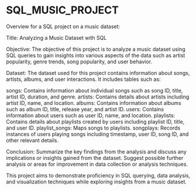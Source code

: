 # SQL_MUSIC_PROJECT


Overview for a SQL project on a music dataset:

Title: Analyzing a Music Dataset with SQL

Objective:
The objective of this project is to analyze a music dataset using SQL queries to gain insights into various aspects of the data such as artist popularity, genre trends, song popularity, and user behavior.

Dataset:
The dataset used for this project contains information about songs, artists, albums, and user interactions. It includes tables such as:

songs: Contains information about individual songs such as song ID, title, artist ID, duration, and genre.
artists: Contains details about artists including artist ID, name, and location.
albums: Contains information about albums such as album ID, title, release year, and artist ID.
users: Contains information about users such as user ID, name, and location.
playlists: Contains details about playlists created by users including playlist ID, title, and user ID.
playlist_songs: Maps songs to playlists.
songplays: Records instances of users playing songs including timestamp, user ID, song ID, and other relevant details.

Conclusion:
Summarize the key findings from the analysis and discuss any implications or insights gained from the dataset. 
Suggest possible further analysis or areas for improvement in data collection or analysis techniques.

This project aims to demonstrate proficiency in SQL querying, data analysis, and visualization techniques while exploring insights from a music dataset.
